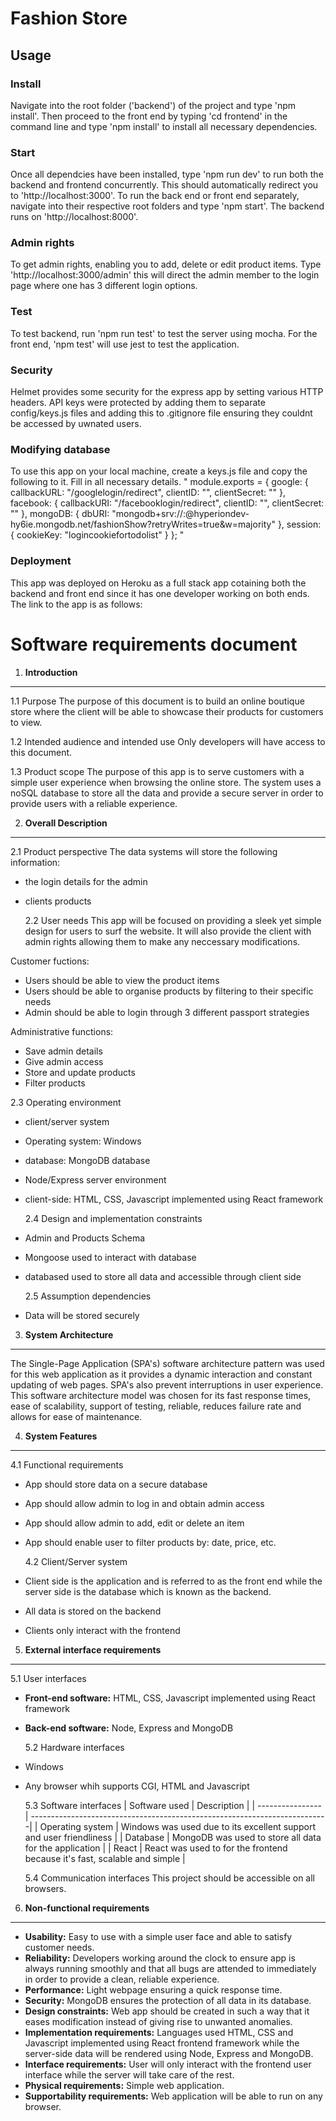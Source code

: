 # Fashion Store

## Usage

### Install

Navigate into the root folder ('backend') of the project and type 'npm install'. Then proceed to the front end by typing 'cd frontend' in the command line and type 'npm install' to install all necessary dependencies.

### Start

Once all dependcies have been installed, type 'npm run dev' to run both the backend and frontend concurrently. This should automatically redirect you to 'http://localhost:3000'.
To run the back end or front end separately, navigate into their respective root folders and type 'npm start'. The backend runs on 'http://localhost:8000'.

### Admin rights

To get admin rights, enabling you to add, delete or edit product items. Type 'http://localhost:3000/admin' this will direct the admin member to the login page where one has 3 different login options.

### Test

To test backend, run 'npm run test' to test the server using mocha.
For the front end, 'npm test' will use jest to test the application.

### Security

Helmet provides some security for the express app by setting various HTTP headers.
API keys were protected by adding them to separate config/keys.js files and adding this to .gitignore file ensuring they couldnt be accessed by uwnated users.

### Modifying database

To use this app on your local machine, create a keys.js file and copy the following to it. Fill in all necessary details.
"
module.exports = {
  google: {
    callbackURL: "/googlelogin/redirect",
    clientID:
      "",
    clientSecret: ""
  },
  facebook: {
    callbackURI: "/facebooklogin/redirect",
    clientID: "",
    clientSecret: ""
  },
  mongoDB: {
    dbURI:
      "mongodb+srv://<username>:<password>@hyperiondev-hy6ie.mongodb.net/fashionShow?retryWrites=true&w=majority"
  },
  session: {
    cookieKey: "logincookiefortodolist"
  }
};
"

### Deployment

This app was deployed on Heroku as a full stack app cotaining both the backend and front end since it has one developer working on both ends.
The link to the app is as follows: 

# Software requirements document

1. **Introduction**

---

1.1 Purpose
The purpose of this document is to build an online boutique store where the client will be able to showcase their products for customers to view.

1.2 Intended audience and intended use
Only developers will have access to this document.

1.3 Product scope
The purpose of this app is to serve customers with a simple user experience when browsing the online store. The system uses a noSQL database to store all the data and provide a secure server in order to provide users with a reliable experience.

2. **Overall Description**

---

2.1 Product perspective
The data systems will store the following information:

- the login details for the admin
- clients products

  2.2 User needs
  This app will be focused on providing a sleek yet simple design for users to surf the website.
  It will also provide the client with admin rights allowing them to make any neccessary modifications.

Customer fuctions:

- Users should be able to view the product items
- Users should be able to organise products by filtering to their specific needs
- Admin should be able to login through 3 different passport strategies

Administrative functions:

- Save admin details
- Give admin access
- Store and update products
- Filter products

2.3 Operating environment

- client/server system
- Operating system: Windows
- database: MongoDB database
- Node/Express server environment
- client-side: HTML, CSS, Javascript implemented using React framework

  2.4 Design and implementation constraints

- Admin and Products Schema
- Mongoose used to interact with database
- databased used to store all data and accessible through client side

  2.5 Assumption dependencies

- Data will be stored securely

3. **System Architecture**

---

The Single-Page Application (SPA's) software architecture pattern was used for this web application as it provides a dynamic interaction
and constant updating of web pages. SPA's also prevent interruptions in user experience.
This software architecture model was chosen for its fast response times, ease of scalability, support of testing,
reliable, reduces failure rate and allows for ease of maintenance.

4. **System Features**

---

4.1 Functional requirements

- App should store data on a secure database
- App should allow admin to log in and obtain admin access
- App should allow admin to add, edit or delete an item
- App should enable user to filter products by: date, price, etc.

  4.2 Client/Server system

- Client side is the application and is referred to as the front end while the server side is the database which is known as the backend.
- All data is stored on the backend
- Clients only interact with the frontend

5. **External interface requirements**

---

5.1 User interfaces

- **Front-end software:** HTML, CSS, Javascript implemented using React framework
- **Back-end software:** Node, Express and MongoDB

  5.2 Hardware interfaces

- Windows
- Any browser whih supports CGI, HTML and Javascript

  5.3 Software interfaces
  | Software used | Description |
  | ---------------- | --------------------------------------------------------------------------|
  | Operating system | Windows was used due to its excellent support and user friendliness |
  | Database | MongoDB was used to store all data for the application |
  | React | React was used to for the frontend because it's fast, scalable and simple |

  5.4 Communication interfaces
  This project should be accessible on all browsers.

6. **Non-functional requirements**

---

- **Usability:** Easy to use with a simple user face and able to satisfy customer needs.
- **Reliability:** Developers working around the clock to ensure app is always running smoothly and that all bugs are attended to immediately in order to provide a clean, reliable experience.
- **Performance:** Light webpage ensuring a quick response time.
- **Security:** MongoDB ensures the protection of all data in its database.
- **Design constraints:** Web app should be created in such a way that it eases modification instead of giving rise to unwanted anomalies.
- **Implementation requirements:** Languages used HTML, CSS and Javascript implemented using React frontend framework while the server-side data will be rendered using Node, Express and MongoDB.
- **Interface requirements:** User will only interact with the frontend user interface while the server will take care of the rest.
- **Physical requirements:** Simple web application.
- **Supportability requirements:** Web application will be able to run on any browser.
